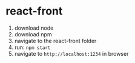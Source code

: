 # react-front

1. download node
2. download npm
3. navigate to the react-front folder
4. run: `npm start`
5. navigate to `http://localhost:1234` in browser
